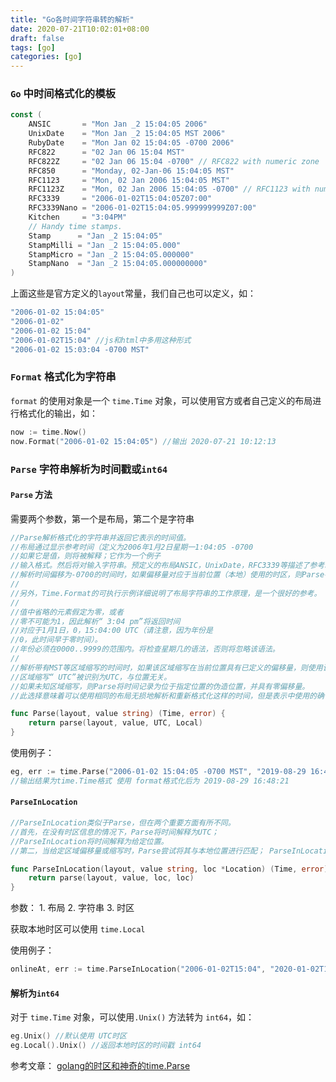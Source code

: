 ```yaml
---
title: "Go各时间字符串转的解析"
date: 2020-07-21T10:02:01+08:00
draft: false
tags: [go]
categories: [go]
---
```


### `Go` 中时间格式化的模板

```go
const (
    ANSIC       = "Mon Jan _2 15:04:05 2006"
    UnixDate    = "Mon Jan _2 15:04:05 MST 2006"
    RubyDate    = "Mon Jan 02 15:04:05 -0700 2006"
    RFC822      = "02 Jan 06 15:04 MST"
    RFC822Z     = "02 Jan 06 15:04 -0700" // RFC822 with numeric zone
    RFC850      = "Monday, 02-Jan-06 15:04:05 MST"
    RFC1123     = "Mon, 02 Jan 2006 15:04:05 MST"
    RFC1123Z    = "Mon, 02 Jan 2006 15:04:05 -0700" // RFC1123 with numeric zone
    RFC3339     = "2006-01-02T15:04:05Z07:00"
    RFC3339Nano = "2006-01-02T15:04:05.999999999Z07:00"
    Kitchen     = "3:04PM"
    // Handy time stamps.
    Stamp      = "Jan _2 15:04:05"
    StampMilli = "Jan _2 15:04:05.000"
    StampMicro = "Jan _2 15:04:05.000000"
    StampNano  = "Jan _2 15:04:05.000000000"
)
```

上面这些是官方定义的`layout`常量，我们自己也可以定义，如：

```Go
"2006-01-02 15:04:05" 
"2006-01-02"
"2006-01-02 15:04"
"2006-01-02T15:04" //js和html中多用这种形式
"2006-01-02 15:03:04 -0700 MST"
```

### `Format` 格式化为字符串

`format` 的使用对象是一个 `time.Time` 对象，可以使用官方或者自己定义的布局进行格式化的输出，如：

```Go
now := time.Now()
now.Format("2006-01-02 15:04:05") //输出 2020-07-21 10:12:13
```

### `Parse` 字符串解析为时间戳或`int64`

#### `Parse` 方法

需要两个参数，第一个是布局，第二个是字符串

```Go
//Parse解析格式化的字符串并返回它表示的时间值。
//布局通过显示参考时间（定义为2006年1月2日星期一1:04:05 -0700
//如果它是值，则将被解释；它作为一个例子
//输入格式。然后将对输入字符串。预定义的布局ANSIC，UnixDate，RFC3339等描述了参考时间的标准和便捷表示形式。有关格式和参考时间的定义的更多信息，请参见ANSIC文档以及此程序包定义的其他常量。
//解析时间偏移为-0700的时间时，如果偏移量对应于当前位置（本地）使用的时区，则Parse在返回的时间中使用该位置和时区。否则，它将时间记录为处于伪造位置，时间固定在给定的区域偏移量。
//
//另外，Time.Format的可执行示例详细说明了布局字符串的工作原理，是一个很好的参考。
//
//值中省略的元素假定为零，或者
//零不可能为1，因此解析“ 3:04 pm”将返回时间
//对应于1月1日，0，15:04:00 UTC（请注意，因为年份是
//0，此时间早于零时间）。
//年份必须在0000..9999的范围内。将检查星期几的语法，否则将忽略该语法。
//
//解析带有MST等区域缩写的时间时，如果该区域缩写在当前位置具有已定义的偏移量，则使用该偏移量。
//区域缩写“ UTC”被识别为UTC，与位置无关。
//如果未知区域缩写，则Parse将时间记录为位于指定位置的伪造位置，并具有零偏移量。
//此选择意味着可以使用相同的布局无损地解析和重新格式化这样的时间，但是表示中使用的确切瞬间将因实际区域偏移而有所不同。为避免此类问题，请首选使用数字区域偏移量的时间布局或使用ParseInLocation。

func Parse(layout, value string) (Time, error) {
	return parse(layout, value, UTC, Local)
}
```

使用例子：

```Go
eg, err := time.Parse("2006-01-02 15:04:05 -0700 MST", "2019-08-29 16:48:21 +0800 CST")
//输出结果为time.Time格式 使用 format格式化后为 2019-08-29 16:48:21 
```

#### `ParseInLocation`



```GO
//ParseInLocation类似于Parse，但在两个重要方面有所不同。
//首先，在没有时区信息的情况下，Parse将时间解释为UTC；
//ParseInLocation将时间解释为给定位置。
//第二，当给定区域偏移量或缩写时，Parse尝试将其与本地位置进行匹配； ParseInLocation使用给定的位置

func ParseInLocation(layout, value string, loc *Location) (Time, error) {
	return parse(layout, value, loc, loc)
}
```

参数： 1. 布局 2. 字符串 3. 时区

获取本地时区可以使用 `time.Local`

使用例子：

```GO
onlineAt, err := time.ParseInLocation("2006-01-02T15:04", "2020-01-02T15:04"), time.Local)
```

#### 解析为`int64`

对于 `time.Time` 对象，可以使用`.Unix()` 方法转为 `int64`，如：

```Go
eg.Unix() //默认使用 UTC时区 
eg.Local().Unix() //返回本地时区的时间戳 int64
```

参考文章： [golang的时区和神奇的time.Parse](https://www.jianshu.com/p/f809b06144f7)




